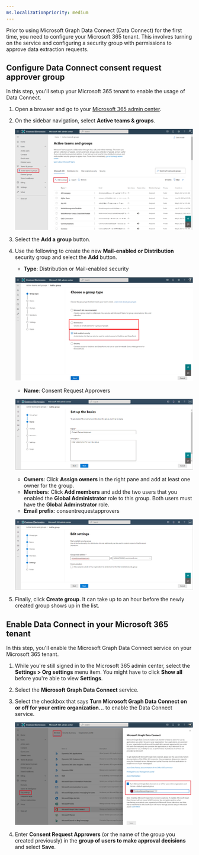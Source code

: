 ```yaml
---
ms.localizationpriority: medium
---
```


<!-- markdownlint-disable MD002 MD041 -->

Prior to using Microsoft Graph Data Connect (Data Connect) for the first time, you need to configure your Microsoft 365 tenant. This involves turning on the service and configuring a security group with permissions to approve data extraction requests.

## Configure Data Connect consent request approver group

In this step, you'll setup your Microsoft 365 tenant to enable the usage of Data Connect.

1. Open a browser and go to your [Microsoft 365 admin center](https://admin.microsoft.com/).

1. On the sidebar navigation, select **Active teams & groups**.

    ![A screenshot showing the active groups in the Microsoft 365 admin center.](../concepts/images/data-connect-m365-active-groups-new.png)

1. Select the **Add a group** button.

1. Use the following to create the new **Mail-enabled or Distribution** security group and select the **Add** button.
   - **Type**: Distribution or Mail-enabled security

    ![A screenshot showing a user selecting the mail-enabled security for a new group in the Microsoft 365 admin center.](../concepts/images/data-connect-m365-sec-distr-new.png)

   - **Name**: Consent Request Approvers

    ![A screenshot showing a user is giving the group a name of "Consent Request Approvers" in the Microsoft 365 admin center.](../concepts/images/data-connect-m365-cons-apprv.png)

   - **Owners**: Click **Assign owners** in the right pane and add at least one owner for the group.
   - **Members**: Click **Add members** and add the two users that you enabled the **Global Administrator** role to this group. Both users must have the **Global Adminstrator** role.
   - **Email prefix**: consentrequestapprovers

    ![A screenshot showing a user creating the email address for the previously created group in the Microsoft 365 admin center.](../concepts/images/data-connect-m365-cons-apprv-pref.png)

1. Finally, click **Create group**. It can take up to an hour before the newly created group shows up in the list.


## Enable Data Connect in your Microsoft 365 tenant

In this step, you'll enable the Microsoft Graph Data Connect service on your Microsoft 365 tenant.

1. While you're still signed in to the Microsoft 365 admin center, select the **Settings > Org settings** menu item. You might have to click **Show all** before you're able to view **Settings**.

1. Select the **Microsoft Graph Data Connect** service.

1. Select the checkbox that says **Turn Microsoft Graph Data Connect on or off for your entire organization...** to enable the Data Connect service.

    ![A screenshot showing the checkbox you have to tick to enable Data Connect for your entire organization.](../concepts/images/data-connect-m365-consent-approver-new.png)  

1. Enter **Consent Request Approvers** (or the name of the group you created previously) in the **group of users to make approval decisions** and select **Save**.
